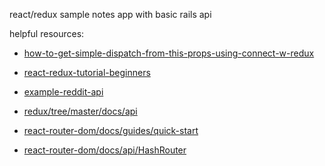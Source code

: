 react/redux sample notes app with basic rails api


helpful resources:

- [how-to-get-simple-dispatch-from-this-props-using-connect-w-redux](https://stackoverflow.com/questions/34458261/how-to-get-simple-dispatch-from-this-props-using-connect-w-redux)
- [react-redux-tutorial-beginners](https://www.valentinog.com/blog/react-redux-tutorial-beginners/)
- [example-reddit-api](https://redux.js.org/advanced/example-reddit-api)
- [redux/tree/master/docs/api](https://github.com/reactjs/redux/tree/master/docs/api)


- [react-router-dom/docs/guides/quick-start](https://github.com/ReactTraining/react-router/blob/master/packages/react-router-dom/docs/guides/quick-start.md)
- [react-router-dom/docs/api/HashRouter](https://github.com/ReactTraining/react-router/blob/master/packages/react-router-dom/docs/api/HashRouter.md)
